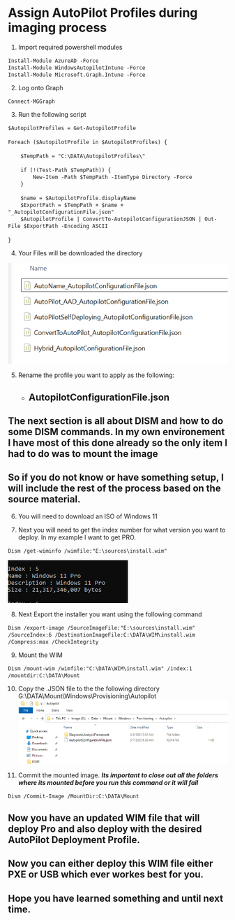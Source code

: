 
# Assign AutoPilot Profiles during imaging process

1. Import required powershell modules
```
Install-Module AzureAD -Force
Install-Module WindowsAutopilotIntune -Force
Install-Module Microsoft.Graph.Intune -Force 
```
2. Log onto Graph
```
Connect-MGGraph
```
3. Run the following script
```
$AutopilotProfiles = Get-AutopilotProfile

Foreach ($AutopilotProfile in $AutopilotProfiles) {

    $TempPath = "C:\DATA\AutopilotProfiles\"

    if (!(Test-Path $TempPath)) {
        New-Item -Path $TempPath -ItemType Directory -Force
    }

    $name = $AutopilotProfile.displayName
    $ExportPath = $TempPath + $name + "_AutopilotConfigurationFile.json"
    $AutopilotProfile | ConvertTo-AutopilotConfigurationJSON | Out-File $ExportPath -Encoding ASCII

}  
```
4. Your Files will be downloaded the directory

![alt text](Assets/1.png)

5. Rename the profile you want to apply as the following:
    - ## AutopilotConfigurationFile.json

## The next section is all about DISM and how to do some DISM commands. In my own environement I have most of this done already so the only item I had to do was to mount the image
## So if you do not know or have something setup, I will include the rest of the process based on the source material. 

6. You will need to download an ISO of Windows 11

7. Next you will need to get the index number for what version you want to deploy. In my example I want to get PRO.

```
Dism /get-wiminfo /wimfile:"E:\sources\install.wim"
```

![alt text](Assets/2.png)


8. Next Export the installer you want using the following command
```
Dism /export-image /SourceImageFile:"E:\sources\install.wim" /SourceIndex:6 /DestinationImageFile:C:\DATA\WIM\install.wim /Compress:max /CheckIntegrity
```

9. Mount the WIM
```
Dism /mount-wim /wimfile:"C:\DATA\WIM\install.wim" /index:1 /mountdir:C:\DATA\Mount 
```

10. Copy the .JSON file to the the following directory G:\DATA\Mount\Windows\Provisioning\Autopilot\
![alt text](Assets/3.png)

11. Commit the mounted image. ***Its important to close out all the folders where its mounted before you run this command or it will fail***
```
Dism /Commit-Image /MountDir:C:\DATA\Mount 
```
## Now you have an updated WIM file that will deploy Pro and also deploy with the desired AutoPilot Deployment Profile. 
## Now you can either deploy this WIM file either PXE or USB which ever workes best for you. 
## Hope you have learned something and until next time.  
